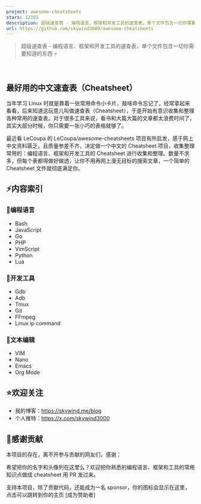 ```yaml
---
project: awesome-cheatsheets
stars: 12193
description: 超级速查表 - 编程语言、框架和开发工具的速查表，单个文件包含一切你需要知道的东西 :zap:
url: https://github.com/skywind3000/awesome-cheatsheets
---
```


> 超级速查表 - 编程语言、框架和开发工具的速查表，单个文件包含一切你需要知道的东西 ⚡

​

最好用的中文速查表（Cheatsheet）
---------------------

当年学习 Linux 时就是靠着一张常用命令小卡片，敲啥命令忘记了，经常拿起来看看，后来知道这玩意儿叫做速查表（Cheatsheet），于是开始有意识收集和整理各种常用的速查表。对于很多工具来说，看书和大篇大篇的文章都太浪费时间了，其实大部分时候，你只需要一张小巧的表格就够了。

最近看 LeCoupa 的 LeCoupa/awesome-cheatsheets 项目有所启发，感于网上中文资料匮乏，且质量参差不齐，决定做一个中文的 Cheatsheet 项目，收集整理常用的：编程语言、框架和开发工具的 Cheatsheet 进行收集和整理。数量不求多，但每个表都得做好做透，让你不用再网上漫无目标的搜索文章，一个简单的 Cheatsheet 文件就彻底满足你。

⚡内容索引
-----

### 📃编程语言

-   Bash
-   JavaScript
-   Go
-   PHP
-   VimScript
-   Python
-   Lua

### 🔧开发工具

-   Gdb
-   Adb
-   Tmux
-   Git
-   FFmpeg
-   Linux ip command

### 📝文本编辑

-   VIM
-   Nano
-   Emacs
-   Org Mode

⭐欢迎关注
-----

-   我的博客：https://skywind.me/blog
-   个人推特：https://x.com/skywind3000

🙏感谢贡献
------

本项目的存在，离不开参与贡献的网友们，感谢：

希望把你的名字和头像列在这里么？欢迎把你熟悉的编程语言、框架和工具的常用知识点做成 cheatsheet 用 PR 发过来。

支持本项目，除了贡献代码，还能成为一名 sponsor，你的图标会显示在这里，点击可以跳转到你的主页 \[成为赞助者\]
